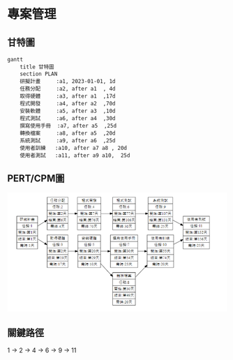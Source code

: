 # 專案管理

## 甘特圖
```mermaid
gantt
    title 甘特圖
    section PLAN
    研擬計畫     :a1, 2023-01-01, 1d
    任務分配     :a2, after a1  , 4d
    取得硬體     :a3, after a1  ,17d
    程式開發     :a4, after a2  ,70d
    安裝軟體     :a5, after a3  ,10d
    程式測試     :a6, after a4  ,30d
    撰寫使用手冊  :a7, after a5  ,25d
    轉換檔案     :a8, after a5  ,20d
    系統測試     :a9, after a6  ,25d
    使用者訓練   :a10, after a7 a8 , 20d
    使用者測試   :a11, after a9 a10,  25d
```
## PERT/CPM圖
![PERT圖](PERT_IMG.png)
## 關鍵路徑
1 → 2 → 4 → 6 → 9 → 11
